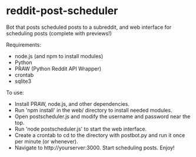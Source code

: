 reddit-post-scheduler
=====================

Bot that posts scheduled posts to a subreddit, and web interface for scheduling posts (complete with previews!)

Requirements:

* node.js (and npm to install modules)
* Python
* PRAW (Python Reddit API Wrapper)
* crontab
* sqlite3

To use:

* Install PRAW, node.js, and other dependencies.
* Run 'npm install' in the web/ directory to install needed modules.
* Open postscheduler.js and modify the username and password near the top.
* Run 'node postscheduler.js' to start the web interface.
* Create a crontab to cd to the directory with postbot.py and run it once per minute (or whenever).
* Navigate to http://yourserver:3000. Start scheduling posts. Enjoy!
